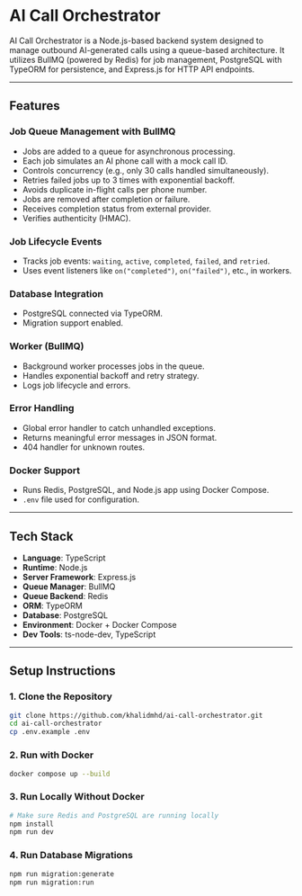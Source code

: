 # AI Call Orchestrator

AI Call Orchestrator is a Node.js-based backend system designed to manage outbound AI-generated calls using a queue-based architecture. It utilizes BullMQ (powered by Redis) for job management, PostgreSQL with TypeORM for persistence, and Express.js for HTTP API endpoints.

---

## Features

### Job Queue Management with BullMQ
- Jobs are added to a queue for asynchronous processing.
- Each job simulates an AI phone call with a mock call ID.
- Controls concurrency (e.g., only 30 calls handled simultaneously).
- Retries failed jobs up to 3 times with exponential backoff.
- Avoids duplicate in-flight calls per phone number.
- Jobs are removed after completion or failure.
- Receives completion status from external provider.
- Verifies authenticity (HMAC).

### Job Lifecycle Events
- Tracks job events: `waiting`, `active`, `completed`, `failed`, and `retried`.
- Uses event listeners like `on("completed")`, `on("failed")`, etc., in workers.

### Database Integration
- PostgreSQL connected via TypeORM.
- Migration support enabled.

### Worker (BullMQ)
- Background worker processes jobs in the queue.
- Handles exponential backoff and retry strategy.
- Logs job lifecycle and errors.

### Error Handling
- Global error handler to catch unhandled exceptions.
- Returns meaningful error messages in JSON format.
- 404 handler for unknown routes.

### Docker Support
- Runs Redis, PostgreSQL, and Node.js app using Docker Compose.
- `.env` file used for configuration.

---

## Tech Stack

- **Language**: TypeScript
- **Runtime**: Node.js
- **Server Framework**: Express.js
- **Queue Manager**: BullMQ
- **Queue Backend**: Redis
- **ORM**: TypeORM
- **Database**: PostgreSQL
- **Environment**: Docker + Docker Compose
- **Dev Tools**: ts-node-dev, TypeScript

---

## Setup Instructions

### 1. Clone the Repository
```bash
git clone https://github.com/khalidmhd/ai-call-orchestrator.git
cd ai-call-orchestrator
cp .env.example .env
```

### 2. Run with Docker

```bash
docker compose up --build

```

### 3. Run Locally Without Docker
```bash
# Make sure Redis and PostgreSQL are running locally
npm install
npm run dev

```

### 4. Run Database Migrations
```bash
npm run migration:generate
npm run migration:run

```
